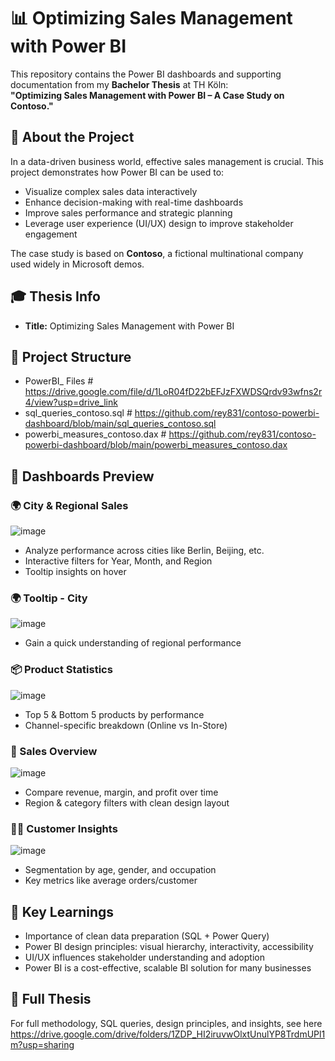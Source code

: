 # 📊 Optimizing Sales Management with Power BI

This repository contains the Power BI dashboards and supporting documentation from my **Bachelor Thesis** at TH Köln:  
**"Optimizing Sales Management with Power BI – A Case Study on Contoso."**

## 📌 About the Project

In a data-driven business world, effective sales management is crucial. This project demonstrates how Power BI can be used to:

- Visualize complex sales data interactively
- Enhance decision-making with real-time dashboards
- Improve sales performance and strategic planning
- Leverage user experience (UI/UX) design to improve stakeholder engagement

The case study is based on **Contoso**, a fictional multinational company used widely in Microsoft demos.

## 🎓 Thesis Info

- **Title:** Optimizing Sales Management with Power BI


## 📁 Project Structure

- PowerBI_ Files                       # https://drive.google.com/file/d/1LoR04fD22bEFJzFXWDSQrdv93wfns2r4/view?usp=drive_link
- sql_queries_contoso.sql              # https://github.com/rey831/contoso-powerbi-dashboard/blob/main/sql_queries_contoso.sql
- powerbi_measures_contoso.dax         # https://github.com/rey831/contoso-powerbi-dashboard/blob/main/powerbi_measures_contoso.dax


## 📸 Dashboards Preview

### 🌍 City & Regional Sales

![image](https://github.com/user-attachments/assets/ee296a21-300f-4618-ab19-bdd2ba30d330)

- Analyze performance across cities like Berlin, Beijing, etc.
- Interactive filters for Year, Month, and Region
- Tooltip insights on hover

### 🌍 Tooltip - City
![image](https://github.com/user-attachments/assets/d7f298fc-1d73-4682-8765-87138e08f65d)

- Gain a quick understanding of regional performance

### 📦 Product Statistics

![image](https://github.com/user-attachments/assets/6cf8dfce-bb1c-4eb8-a78b-935583a77f3a)


- Top 5 & Bottom 5 products by performance
- Channel-specific breakdown (Online vs In-Store)

### 💸 Sales Overview

![image](https://github.com/user-attachments/assets/a99866a0-a518-4531-bf27-2a037683a553)


- Compare revenue, margin, and profit over time
- Region & category filters with clean design layout

### 🧑‍💼 Customer Insights

![image](https://github.com/user-attachments/assets/c83b7150-207a-4fd9-8cd8-2cc7ae0787c7)


- Segmentation by age, gender, and occupation
- Key metrics like average orders/customer

## 🧠 Key Learnings

- Importance of clean data preparation (SQL + Power Query)
- Power BI design principles: visual hierarchy, interactivity, accessibility
- UI/UX influences stakeholder understanding and adoption
- Power BI is a cost-effective, scalable BI solution for many businesses

## 📘 Full Thesis

For full methodology, SQL queries, design principles, and insights, see here https://drive.google.com/drive/folders/1ZDP_HI2iruvwOlxtUnulYP8TrdmUPl1m?usp=sharing







